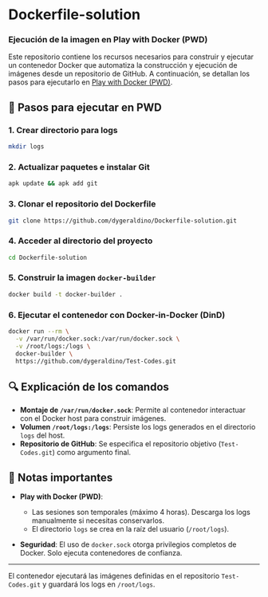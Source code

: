 # Dockerfile-solution

### Ejecución de la imagen en Play with Docker (PWD)

Este repositorio contiene los recursos necesarios para construir y ejecutar un contenedor Docker que automatiza la construcción y ejecución de imágenes desde un repositorio de GitHub. A continuación, se detallan los pasos para ejecutarlo en [Play with Docker (PWD)](https://labs.play-with-docker.com/).

## 🚀 Pasos para ejecutar en PWD

### 1. Crear directorio para logs

```bash
mkdir logs
```

### 2. Actualizar paquetes e instalar Git

```bash
apk update && apk add git
```

### 3. Clonar el repositorio del Dockerfile

```bash
git clone https://github.com/dygeraldino/Dockerfile-solution.git
```

### 4. Acceder al directorio del proyecto

```bash
cd Dockerfile-solution
```

### 5. Construir la imagen `docker-builder`

```bash
docker build -t docker-builder .
```

### 6. Ejecutar el contenedor con Docker-in-Docker (DinD)

```bash
docker run --rm \
  -v /var/run/docker.sock:/var/run/docker.sock \
  -v /root/logs:/logs \
  docker-builder \
  https://github.com/dygeraldino/Test-Codes.git
```

## 🔍 Explicación de los comandos

- **Montaje de `/var/run/docker.sock`**: Permite al contenedor interactuar con el Docker host para construir imágenes.
- **Volumen `/root/logs:/logs`**: Persiste los logs generados en el directorio `logs` del host.
- **Repositorio de GitHub**: Se especifica el repositorio objetivo (`Test-Codes.git`) como argumento final.

## 📌 Notas importantes

- **Play with Docker (PWD)**:

  - Las sesiones son temporales (máximo 4 horas). Descarga los logs manualmente si necesitas conservarlos.
  - El directorio `logs` se crea en la raíz del usuario (`/root/logs`).

- **Seguridad**: El uso de `docker.sock` otorga privilegios completos de Docker. Solo ejecuta contenedores de confianza.

---

El contenedor ejecutará las imágenes definidas en el repositorio `Test-Codes.git` y guardará los logs en `/root/logs`.
